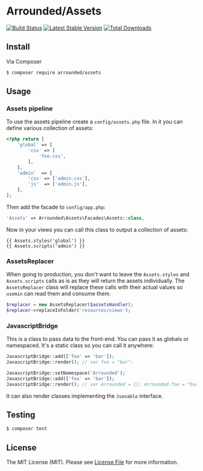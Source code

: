# Arrounded/Assets

[![Build Status](http://img.shields.io/travis/arrounded/assets.svg?style=flat-square)](https://travis-ci.org/arrounded/assets)
[![Latest Stable Version](http://img.shields.io/packagist/v/arrounded/assets.svg?style=flat-square)](https://packagist.org/packages/arrounded/assets)
[![Total Downloads](http://img.shields.io/packagist/dt/arrounded/assets.svg?style=flat-square)](https://packagist.org/packages/arrounded/assets)

## Install

Via Composer

``` bash
$ composer require arrounded/assets
```

## Usage

### Assets pipeline

To use the assets pipeline create a `config/assets.php` file. In it you can define various collection of assets:

```php
<?php return [
    'global' => [
        'css' => [
            'foo.css',
        ],
    ],
    'admin'  => [
        'css' => ['admin.css'],
        'js'  => ['admin.js'],
    ],
];
```

Then add the facade to `config/app.php`:

```php
'Assets' => Arrounded\Assets\Facades\Assets::class,
```

Now in your views you can call this class to output a collection of assets:

```twig
{{ Assets.styles('global') }}
{{ Assets.scripts('admin') }}
```

### AssetsReplacer

When going to production, you don't want to leave the `Assets.styles` and `Assets.scripts` calls as is as they will return the assets individually.
The `AssetsReplacer` class will replace these calls with their actual values so `usemin` can read them and consume them.

```php
$replacer = new AssetsReplacer($assetsHandler);
$replacer->replaceInFolder('resources/views');
```

### JavascriptBridge

This is a class to pass data to the front-end. You can pass it as globals or namespaced. It's a static class so you can call it anywhere:

```php
JavascriptBridge::add(['foo' => 'bar']);
JavascriptBridge::render(); // var foo = "bar";

JavascriptBridge::setNamespace('Arrounded');
JavascriptBridge::add(['foo' => 'bar']);
JavascriptBridge::render(); // var Arrounded = {}; Arrounded.foo = "bar";
```

It can also render classes implementing the `Jsonable` interface.

## Testing

``` bash
$ composer test
```

## License

The MIT License (MIT). Please see [License File](LICENSE.md) for more information.
